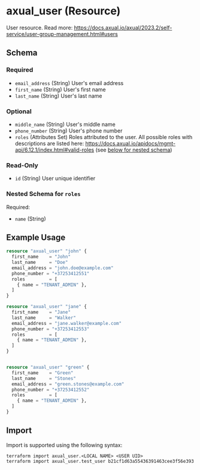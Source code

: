 # axual_user (Resource)

User resource. Read more: https://docs.axual.io/axual/2023.2/self-service/user-group-management.html#users

<!-- schema generated by tfplugindocs -->
## Schema

### Required

- `email_address` (String) User's email address
- `first_name` (String) User's first name
- `last_name` (String) User's last name

### Optional

- `middle_name` (String) User's middle name
- `phone_number` (String) User's phone number
- `roles` (Attributes Set) Roles attributed to the user. All possible roles with descriptions are listed here: https://docs.axual.io/apidocs/mgmt-api/6.12.1/index.html#valid-roles (see [below for nested schema](#nestedatt--roles))

### Read-Only

- `id` (String) User unique identifier

<a id="nestedatt--roles"></a>
### Nested Schema for `roles`

Required:

- `name` (String)

## Example Usage

```terraform
resource "axual_user" "john" {
  first_name    = "John"
  last_name     = "Doe"
  email_address = "john.doe@example.com"
  phone_number = "+37253412551"
  roles         = [
    { name = "TENANT_ADMIN" },
  ]
}

resource "axual_user" "jane" {
  first_name    = "Jane"
  last_name     = "Walker"
  email_address = "jane.walker@example.com"
  phone_number = "+37253412553"
  roles         = [
    { name = "TENANT_ADMIN" },
  ]
}


resource "axual_user" "green" {
  first_name    = "Green"
  last_name     = "Stones"
  email_address = "green.stones@example.com"
  phone_number = "+37253412552"
  roles         = [
    { name = "TENANT_ADMIN" },
  ]
}
```

## Import

Import is supported using the following syntax:

```shell
terraform import axual_user.<LOCAL NAME> <USER UID>
terraform import axual_user.test_user b21cf1d63a55436391463cee3f56e393
```